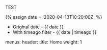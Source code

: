 ---
---

TEST

{% assign date = '2020-04-13T10:20:00Z' %}

- Original date - {{ date }}
- With timeago filter - {{ date | timeago }}


menus:
  header:
    title: Home
    weight: 1
